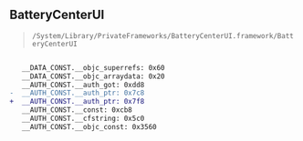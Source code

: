 ## BatteryCenterUI

> `/System/Library/PrivateFrameworks/BatteryCenterUI.framework/BatteryCenterUI`

```diff

   __DATA_CONST.__objc_superrefs: 0x60
   __DATA_CONST.__objc_arraydata: 0x20
   __AUTH_CONST.__auth_got: 0xdd8
-  __AUTH_CONST.__auth_ptr: 0x7c8
+  __AUTH_CONST.__auth_ptr: 0x7f8
   __AUTH_CONST.__const: 0xcb8
   __AUTH_CONST.__cfstring: 0x5c0
   __AUTH_CONST.__objc_const: 0x3560

```
